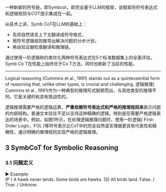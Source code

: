 一种新颖的符号链，即Symbcot，即完全基于LLM的框架，该框架将符号表达式和逻辑规则与COT提示集成在一起。

从技术上讲，Symb CoT在LLM的基础上：
- 先将自然语言上下文翻译成符号格式，
- 用符号逻辑规则推导出解决问题的分步计划，
- 再由验证器检查翻译和推理链。

通过使用一阶逻辑和约束优化两种符号表达式在5个标准数据集上的全面评估，Symb Co T在性能上始终优于Co T方法，同时也刷新了当前的性能。

---
Logical reasoning (Cummins et al., 1991) stands out as a quintessential form of reasoning that, unlike other types, is crucial and challenging. 逻辑推理( Cummins et al , 1991)作为一种典型的推理形式脱颖而出，与其他类型的推理不同，它是关键的和具有挑战性的。

逻辑推理需要严格的逻辑运算，**严重依赖符号表达式和严格的推理规则来**表示问题的内部结构。普通文本往往不足以支持这种精确的逻辑，特别是在需要严格逻辑表达的场景中。例如，如图1所示，在处理逻辑推理问题时，使用一阶逻辑( First-Order Logic，FOL )等符号表示比CoT中的完全自然语言理据更具有代表性和精确性，通过明确的推理规则实现严格的逻辑推理。

## 3 SymbCoT for Symbolic Reasoning
### 3.1 问题定义

▶ Example:  
<Premises> (P ) 
A hawk never lands. Some birds are hawks. 
<Statement> (S) 
All birds land. 
<Answer> 
False. / True. / Unknow.


